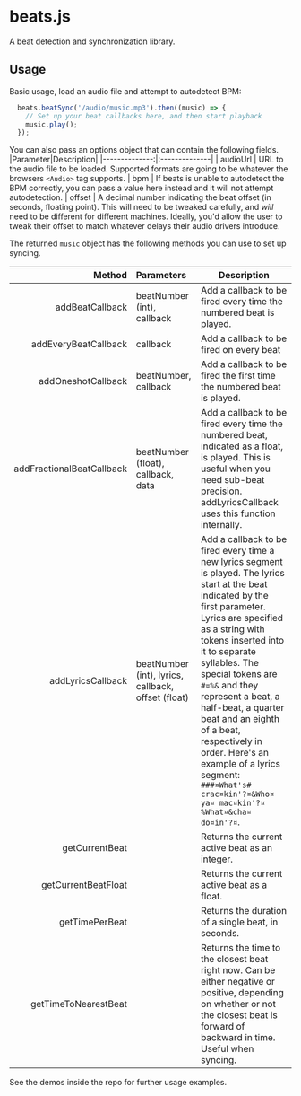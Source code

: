 # beats.js

A beat detection and synchronization library.

## Usage

Basic usage, load an audio file and attempt to autodetect BPM:

```js
  beats.beatSync('/audio/music.mp3').then((music) => {
    // Set up your beat callbacks here, and then start playback
    music.play();
  });
```

You can also pass an options object that can contain the following fields.
|Parameter|Description|
|--------------:|:--------------|
| audioUrl      | URL to the audio file to be loaded. Supported formats are going to be whatever the browsers `<Audio>` tag supports.
| bpm           | If beats is unable to autodetect the BPM correctly, you can pass a value here instead and it will not attempt autodetection.
| offset        | A decimal number indicating the beat offset (in seconds, floating point). This will need to be tweaked carefully, and *will* need to be different for different machines. Ideally, you'd allow the user to tweak their offset to match whatever delays their audio drivers introduce.

The returned `music` object has the following methods you can use to set up
syncing.

| Method                    |Parameters                                          |Description|
|--------------------------:|:---------------------------------------------------|-
| addBeatCallback           | beatNumber (int), callback                         | Add a callback to be fired every time the numbered beat is played.
| addEveryBeatCallback      | callback                                           | Add a callback to be fired on every beat
|     addOneshotCallback        | beatNumber, callback                           | Add a callback to be fired the first time the numbered beat is played.
|     addFractionalBeatCallback | beatNumber (float), callback, data             | Add a callback to be fired every time the numbered beat, indicated as a float, is played. This is useful when you need sub-beat precision. addLyricsCallback uses this function internally.
| addLyricsCallback         | beatNumber (int), lyrics, callback, offset (float) | Add a callback to be fired every time a new lyrics segment is played. The lyrics start at the beat indicated by the first parameter. Lyrics are specified as a string with tokens inserted into it to separate syllables. The special tokens are `#¤%&` and they represent a beat, a half-beat, a quarter beat and an eighth of a beat, respectively in order. Here's an example of a lyrics segment: `###¤What's# crac¤kin'?¤&Who¤ ya¤ mac¤kin'?¤%What¤&cha¤ do¤in'?¤`.
| getCurrentBeat            |                                                    | Returns the current active beat as an integer.
| getCurrentBeatFloat       |                                                    | Returns the current active beat as a float.
| getTimePerBeat            |                                                    | Returns the duration of a single beat, in seconds.
| getTimeToNearestBeat      |                                                    | Returns the time to the closest beat right now. Can be either negative or positive, depending on whether or not the closest beat is forward of backward in time. Useful when syncing.

See the demos inside the repo for further usage examples.
